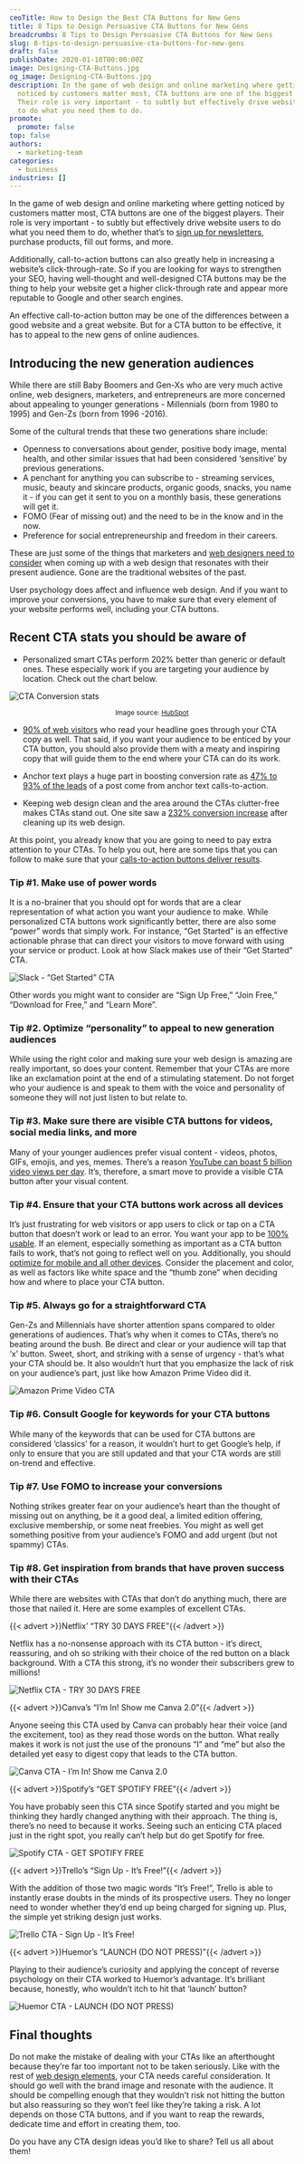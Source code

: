 ```yaml
---
ceoTitle: How to Design the Best CTA Buttons for New Gens
title: 8 Tips to Design Persuasive CTA Buttons for New Gens
breadcrumbs: 8 Tips to Design Persuasive CTA Buttons for New Gens
slug: 8-tips-to-design-persuasive-cta-buttons-for-new-gens
draft: false
publishDate: 2020-01-10T00:00:00Z
image: Designing-CTA-Buttons.jpg
og_image: Designing-CTA-Buttons.jpg
description: In the game of web design and online marketing where getting
  noticed by customers matter most, CTA buttons are one of the biggest players.
  Their role is very important - to subtly but effectively drive website users
  to do what you need them to do.
promote:
  promote: false
top: false
authors:
  - marketing-team
categories:
  - business
industries: []
---
```

In the game of web design and online marketing where getting noticed by customers matter most, CTA buttons are one of the biggest players. Their role is very important - to subtly but effectively drive website users to do what you need them to do, whether that’s to <a href="https://www.webmastered.com/email-marketing-beginners-guide/#Newsletters" target="_blank">sign up for newsletters</a>, purchase products, fill out forms, and more.

Additionally, call-to-action buttons can also greatly help in increasing a website’s click-through-rate. So if you are looking for ways to strengthen your SEO, having well-thought and well-designed CTA buttons may be the thing to help your website get a higher click-through rate and appear more reputable to Google and other search engines.

An effective call-to-action button may be one of the differences between a good website and a great website. But for a CTA button to be effective, it has to appeal to the new gens of online audiences.

## Introducing the new generation audiences

While there are still Baby Boomers and Gen-Xs who are very much active online, web designers, marketers, and entrepreneurs are more concerned about appealing to younger generations - Millennials (born from 1980 to 1995) and Gen-Zs (born from 1996 -2016).

Some of the cultural trends that these two generations share include:

* Openness to conversations about gender, positive body image, mental health, and other similar issues that had been considered ‘sensitive’ by previous generations.
* A penchant for anything you can subscribe to - streaming services, music, beauty and skincare products, organic goods, snacks, you name it - if you can get it sent to you on a monthly basis, these generations will get it.
* FOMO (Fear of missing out) and the need to be in the know and in the now.
* Preference for social entrepreneurship and freedom in their careers.

These are just some of the things that marketers and <a href="https://www.seoreseller.com/blog/selling-web-design" target="_blank">web designers need to consider</a> when coming up with a web design that resonates with their present audience. Gone are the traditional websites of the past.

User psychology does affect and influence web design. And if you want to improve your conversions, you have to make sure that every element of your website performs well, including your CTA buttons.

## Recent CTA stats you should be aware of

* Personalized smart CTAs perform 202% better than generic or default ones. These especially work if you are targeting your audience by location. Check out the chart below.

![CTA Conversion stats](CTA-Conversion.png)

<center><sub>Image source: <a href="https://blog.hubspot.com/marketing/personalized-calls-to-action-convert-better-data" rel="nofollow" target="_blank">HubSpot</a></sub></center>

* <a href="https://unbounce.com/landing-pages/threats-to-your-conversion-rate/" target="_blank">90% of web visitors</a> who read your headline goes through your CTA copy as well. That said, if you want your audience to be enticed by your CTA button, you should also provide them with a meaty and inspiring copy that will guide them to the end where your CTA can do its work.

* Anchor text plays a huge part in boosting conversion rate as <a href="https://blog.hubspot.com/marketing/blog-anchor-text-call-to-action-study" target="_blank">47% to 93% of the leads</a> of a post come from anchor text calls-to-action.

* Keeping web design clean and the area around the CTAs clutter-free makes CTAs stand out. One site saw a <a href="https://vwo.com/blog/call-to-action-buttons-ultimate-guide/" target="_blank">232% conversion increase</a> after cleaning up its web design.

At this point, you already know that you are going to need to pay extra attention to your CTAs. To help you out, here are some tips that you can follow to make sure that your <a href="https://www.websiterating.com/online-marketing/retargeting-beginners-guide/" target="_blank">calls-to-action buttons deliver results</a>.

### Tip #1. Make use of power words

It is a no-brainer that you should opt for words that are a clear representation of what action you want your audience to make. While personalized CTA buttons work significantly better, there are also some “power” words that simply work. For instance, “Get Started” is an effective actionable phrase that can direct your visitors to move forward with using your service or product. Look at how Slack makes use of their “Get Started” CTA.

![Slack - “Get Started” CTA](Slack-CTA.jpg)

Other words you might want to consider are “Sign Up Free,” “Join Free,” “Download for Free,” and “Learn More”.

### Tip #2. Optimize “personality” to appeal to new generation audiences

While using the right color and making sure your web design is amazing are really important, so does your content. Remember that your CTAs are more like an exclamation point at the end of a stimulating statement. Do not forget who your audience is and speak to them with the voice and personality of someone they will not just listen to but relate to.

### Tip #3. Make sure there are visible CTA buttons for videos, social media links, and more

Many of your younger audiences prefer visual content - videos, photos, GIFs, emojis, and yes, memes. There’s a reason <a href="https://blog.sharelov.com/ultimate-list-of-youtube-statistics/" target="_blank">YouTube can boast 5 billion video views per day</a>. It’s, therefore, a smart move to provide a visible CTA button after your visual content.

### Tip #4. Ensure that your CTA buttons work across all devices

It’s just frustrating for web visitors or app users to click or tap on a CTA button that doesn’t work or lead to an error. You want your app to be <a href="https://anadea.info/blog/10-tips-to-improve-usability-of-your-app" target="_blank">100% usable</a>. If an element, especially something as important as a CTA button fails to work, that’s not going to reflect well on you. Additionally, you should <a href="https://redstagfulfillment.com/online-store-work-across-all-devices/" target="_blank">optimize for mobile and all other devices</a>. Consider the placement and color, as well as factors like white space and the “thumb zone” when deciding how and where to place your CTA button.

### Tip #5. Always go for a straightforward CTA

Gen-Zs and Millennials have shorter attention spans compared to older generations of audiences. That’s why when it comes to CTAs, there’s no beating around the bush. Be direct and clear or your audience will tap that ‘x’ button. Sweet, short, and striking with a sense of urgency - that’s what your CTA should be. It also wouldn’t hurt that you emphasize the lack of risk on your audience’s part, just like how Amazon Prime Video did it.

![Amazon Prime Video CTA](Amazon-CTA.jpg)

### Tip #6. Consult Google for keywords for your CTA buttons

While many of the keywords that can be used for CTA buttons are considered ‘classics’ for a reason, it wouldn’t hurt to get Google’s help, if only to ensure that you are still updated and that your CTA words are still on-trend and effective.

### Tip #7. Use FOMO to increase your conversions

Nothing strikes greater fear on your audience’s heart than the thought of missing out on anything, be it a good deal, a limited edition offering, exclusive membership, or some neat freebies. You might as well get something positive from your audience’s FOMO and add urgent (but not spammy) CTAs.

### Tip #8. Get inspiration from brands that have proven success with their CTAs

While there are websites with CTAs that don’t do anything much, there are those that nailed it. Here are some examples of excellent CTAs.

{{< advert >}}Netflix’ “TRY 30 DAYS FREE”{{< /advert >}}

Netflix has a no-nonsense approach with its CTA button - it’s direct, reassuring, and oh so striking with their choice of the red button on a black background. With a CTA this strong, it’s no wonder their subscribers grew to millions!

![Netflix CTA - TRY 30 DAYS FREE](Netflix.jpg)

{{< advert >}}Canva’s “I’m In! Show me Canva 2.0”{{< /advert >}}

Anyone seeing this CTA used by Canva can probably hear their voice (and the excitement, too) as they read those words on the button. What really makes it work is not just the use of the pronouns “I” and “me” but also the detailed yet easy to digest copy that leads to the CTA button.

![Canva CTA - I’m In! Show me Canva 2.0](Canva-CTA.jpg)

{{< advert >}}Spotify’s “GET SPOTIFY FREE”{{< /advert >}}

You have probably seen this CTA since Spotify started and you might be thinking they hardly changed anything with their approach. The thing is, there’s no need to because it works. Seeing such an enticing CTA placed just in the right spot, you really can’t help but do get Spotify for free.

![Spotify CTA - GET SPOTIFY FREE](Spotify-CTA.jpg)

{{< advert >}}Trello’s “Sign Up - It’s Free!”{{< /advert >}}

With the addition of those two magic words “It’s Free!”, Trello is able to instantly erase doubts in the minds of its prospective users. They no longer need to wonder whether they’d end up being charged for signing up. Plus, the simple yet striking design just works.

![Trello CTA - Sign Up - It’s Free!](Trello-CTA.jpg)

{{< advert >}}Huemor’s “LAUNCH (DO NOT PRESS)”{{< /advert >}}

Playing to their audience’s curiosity and applying the concept of reverse psychology on their CTA worked to Huemor’s advantage. It’s brilliant because, honestly, who wouldn’t itch to hit that ‘launch’ button?

![Huemor CTA - LAUNCH (DO NOT PRESS)](Huemor.jpg)

## Final thoughts

Do not make the mistake of dealing with your CTAs like an afterthought because they’re far too important not to be taken seriously. Like with the rest of <a href="https://anadea.info/services/web-and-ui-design" target="_blank">web design elements</a>, your CTA needs careful consideration. It should go well with the brand image and resonate with the audience. It should be compelling enough that they wouldn’t risk not hitting the button but also reassuring so they won’t feel like they’re taking a risk. A lot depends on those CTA buttons, and if you want to reap the rewards, dedicate time and effort in creating them, too.

Do you have any CTA design ideas you’d like to share? Tell us all about them!
